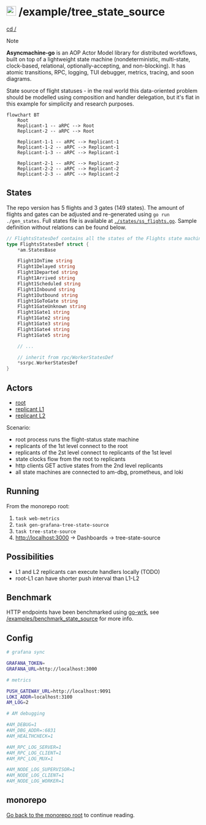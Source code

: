 # <img src="https://pancsta.github.io/assets/asyncmachine-go/logo.png" height="25"/> /example/tree_state_source

[cd /](/README.md)

> [!NOTE]
> **Asyncmachine-go** is an AOP Actor Model library for distributed workflows, built on top of a lightweight state
> machine (nondeterministic, multi-state, clock-based, relational, optionally-accepting, and non-blocking). It has
> atomic transitions, RPC, logging, TUI debugger, metrics, tracing, and soon diagrams.

State source of flight statuses - in the real world this data-oriented problem should be modelled using composition and
handler delegation, but it's flat in this example for simplicity and research purposes.

```mermaid
flowchart BT
    Root
    Replicant-1 -- aRPC --> Root
    Replicant-2 -- aRPC --> Root

    Replicant-1-1 -- aRPC --> Replicant-1
    Replicant-1-2 -- aRPC --> Replicant-1
    Replicant-1-3 -- aRPC --> Replicant-1

    Replicant-2-1 -- aRPC --> Replicant-2
    Replicant-2-2 -- aRPC --> Replicant-2
    Replicant-2-3 -- aRPC --> Replicant-2
```

## States

The repo version has 5 flights and 3 gates (149 states). The amount of flights and gates can be adjusted and
re-generated using `go run ./gen_states`. Full states file is available at [`./states/ss_flights.go`](./states/ss_flights.go).
Sample definition without relations can be found below.

```go
// FlightsStatesDef contains all the states of the Flights state machine.
type FlightsStatesDef struct {
    *am.StatesBase

    Flight1OnTime string
    Flight1Delayed string
    Flight1Departed string
    Flight1Arrived string
    Flight1Scheduled string
    Flight1Inbound string
    Flight1Outbound string
    Flight1GoToGate string
    Flight1GateUnknown string
    Flight1Gate1 string
    Flight1Gate2 string
    Flight1Gate3 string
    Flight1Gate4 string
    Flight1Gate5 string

    // ...

    // inherit from rpc/WorkerStatesDef
    *ssrpc.WorkerStatesDef
}
```

## Actors

- [root](./state_root/state_root.go)
- [replicant L1](./state_root/state_root.go)
- [replicant L2](./state_root/state_root.go)

Scenario:

- root process runs the flight-status state machine
- replicants of the 1st level connect to the root
- replicants of the 2st level connect to replicants of the 1st level
- state clocks flow from the root to replicants
- http clients GET active states from the 2nd level replicants
- all state machines are connected to am-dbg, prometheus, and loki

## Running

From the monorepo root:

1. `task web-metrics`
2. `task gen-grafana-tree-state-source`
3. `task tree-state-source`
4. [http://localhost:3000](http://localhost:3000) -> Dashboards -> tree-state-source

## Possibilities

- L1 and L2 replicants can execute handlers locally (TODO)
- root-L1 can have shorter push interval than L1-L2

## Benchmark

HTTP endpoints have been benchmarked using [go-wrk](https://github.com/tsliwowicz/go-wrk), see [/examples/benchmark_state_source](/examples/benchmark_state_source/README.md)
for more info.

## Config

```bash
# grafana sync

GRAFANA_TOKEN=
GRAFANA_URL=http://localhost:3000

# metrics

PUSH_GATEWAY_URL=http://localhost:9091
LOKI_ADDR=localhost:3100
AM_LOG=2

# AM debugging

#AM_DEBUG=1
#AM_DBG_ADDR=:6831
#AM_HEALTHCHECK=1

#AM_RPC_LOG_SERVER=1
#AM_RPC_LOG_CLIENT=1
#AM_RPC_LOG_MUX=1

#AM_NODE_LOG_SUPERVISOR=1
#AM_NODE_LOG_CLIENT=1
#AM_NODE_LOG_WORKER=1
```

## monorepo

[Go back to the monorepo root](/README.md) to continue reading.
